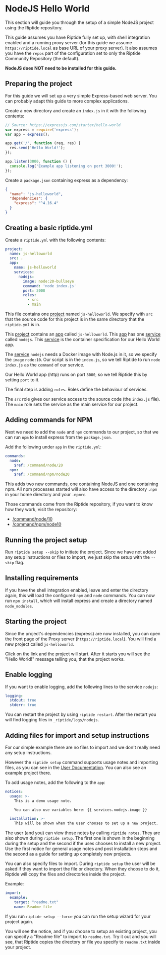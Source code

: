 # NodeJS Hello World

This section will guide you through the setup of a simple NodeJS project using the Riptide repository.

This guide assumes you have Riptide fully set up, with shell integration enabled
and a running proxy server
(for this guide we assume `https://riptide.local` as base URL of your proxy server). It also
assumes you have the `repos` part of the configuration set to only the Riptide Community Repository
(the default).

**NodeJS does NOT need to be installed for this guide.**

## Preparing the project

For this guide we will set up a very simple Express-based web server. You can probably adapt this
guide to more complex applications.

Create a new directory and create an `index.js` in it with the following contents:

```js
// Source: https://expressjs.com/starter/hello-world
var express = require('express');
var app = express();

app.get('/', function (req, res) {
  res.send('Hello World!');
});

app.listen(3000, function () {
  console.log('Example app listening on port 3000!');
});
```

Create a `package.json` containing express as a dependency:

```json
{
  "name": "js-helloworld",
  "dependencies": {
    "express": "^4.16.4"
  }
}
```

## Creating a basic riptide.yml

Create a `riptide.yml` with the following contents:

```yaml
project:
  name: js-helloworld
  src: .
  app:
    name: js-helloworld
    services:
      nodejs:
        image: node:20-bullseye
        command: 'node index.js'
        port: 3000
        roles:
          - src
          - main
```

This file contains one [project] named `js-helloworld`. We specify with `src` that the source
code for this project is in the same directory that the `riptide.yml` is in.

This [project] contains an [app] called `js-helloworld`.
This [app] has one [service] called `nodejs`. This [service] is the container specification for our Hello World
app.

The [service] `nodejs` needs a Docker image with Node.js in it, so we specify the `image` `node:10`.
Our script is in the `index.js`, so we tell Riptide to run `node index.js` as the `command` of
our service.

Our Hello World app (http) runs on port `3000`, so we tell Riptide this by setting `port` to it.

The final step is adding `roles`. Roles define the behaviour of services.

The `src` role gives our service access to the source code (the `index.js` file). The `main`
role sets the service as the main service for our project.

## Adding commands for NPM

Next we need to add the `node` and `npm` commands to our project, so that we can run `npm`
to install express from the `package.json`.

Add the following under `app` in the `riptide.yml`:

```yaml
commands:
  node:
    $ref: /command/node/20
  npm:
    $ref: /command/npm/node20
```

This adds two new commands, one containing NodeJS and one containing npm. All npm processes
started will also have access to the directory `.npm` in your home directory and your `.npmrc`.

Those commands come from the Riptide repository, if you want to know how they work, visit the repository:

- [/command/node/10](https://github.com/Parakoopa/riptide-repo/tree/master/command/node)
- [/command/npm/node10](https://github.com/Parakoopa/riptide-repo/tree/master/command/npm)

## Running the project setup

Run `riptide setup --skip` to initiate the project. Since we have not added any setup instructions or
files to import, we just skip the setup with the `--skip` flag.

## Installing requirements

If you have the shell integration enabled, leave and enter the directory again, this will load
the configured `npm` and `node` commands. You can now run `npm install`, which will install
express and create a directory named `node_modules`.

## Starting the project

Since the project's dependencies (express) are now installed, you can open the front page
of the Proxy server (`https://riptide.local`). You will find a new project called `js-helloworld`.

Click on the link and the project will start. After it starts you will see the "Hello World!" message
telling you, that the project works.

## Enable logging

If you want to enable logging, add the following lines to the service `nodejs`:

```yaml
logging:
  stdout: true
  stderr: true
```

You can restart the project by using `riptide restart`. After the restart you will find
logging files in `_riptide/logs/nodejs`.

## Adding files for import and setup instructions

For our simple example there are no files to import and we don't really need any setup instructions.

However the `riptide setup` command supports usage notes and importing files, as you can see
in the [User Documentation](../../user_docs/project). You can also see an example project there.

To add usage notes, add the following to the `app`:

```yaml
notices:
  usage: >-
    This is a demo usage note.

    You can also use variables here: {{ services.nodejs.image }}

  installation: >-
    This will be shown when the user chooses to set up a new project.
```

The user (and you) can view those notes by calling `riptide notes`. They are also shown
during `riptide setup`. The first one is shown in the beginning during the setup and the second
if the uses chooses to install a new project. Use the first notice for general usage notes and post
installation steps and the second as a guide for setting up completely new projects.

You can also specify files to import. During `riptide setup` the user will be asked if they
want to import the file or directory. When they choose to do it, Riptide will copy the files
and directories inside the project.

Example:

```yaml
import:
  example:
    target: "readme.txt"
    name: Readme file
```

If you run `riptide setup --force` you can run the setup wizard for your project again.

You will see the notice, and if you choose to setup an existing project, you can specify a
"Readme file" to import to `readme.txt`. Try it out and you will see, that Riptide copies
the directory or file you specify to `readme.txt` inside your project.

[app]: ../entities/apps
[project]: ../entities/projects
[service]: ../entities/services
